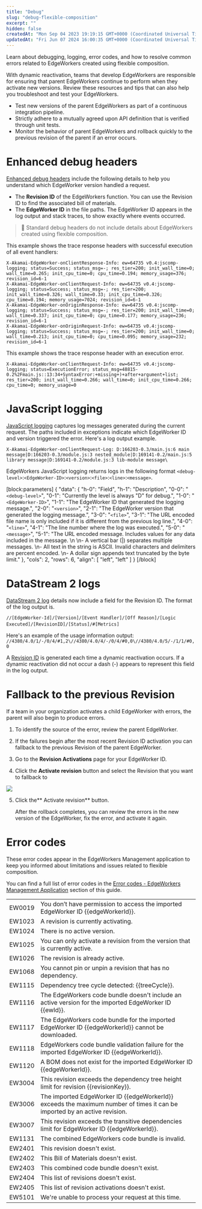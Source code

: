 ```yaml
---
title: "Debug"
slug: "debug-flexible-composition"
excerpt: ""
hidden: false
createdAt: "Mon Sep 04 2023 19:19:15 GMT+0000 (Coordinated Universal Time)"
updatedAt: "Fri Jun 07 2024 16:00:35 GMT+0000 (Coordinated Universal Time)"
---
```

Learn about debugging, logging, error codes, and how to resolve common errors related to EdgeWorkers created using flexible composition.

With dynamic reactivation, teams that develop EdgeWorkers are responsible for ensuring that parent EdgeWorkers continue to perform when they activate new versions. Review these resources and tips that can also help you troubleshoot and test your EdgeWorkers.

- Test new versions of the parent EdgeWorkers as part of a continuous integration pipeline.
- Strictly adhere to a mutually agreed upon API definition that is verified through unit tests.
- Monitor the behavior of parent EdgeWorkers and rollback quickly to the previous revision of the parent if an error occurs.

# Enhanced debug headers

[Enhanced debug headers](doc:enable-enhanced-debug-headers) include the following details to help you understand which EdgeWorker version handled a request.

- The **Revision ID** of the EdgeWorkers function. You can use the Revision ID to find the associated bill of materials.
- The **EdgeWorker ID** in the file paths. The EdgeWorker ID appears in the log output and stack traces, to show exactly where events occurred.

> 📘 Standard debug headers do not include details about EdgeWorkers created using flexible composition.

This example shows the trace response headers with successful execution of all event handlers:

```http
X-Akamai-EdgeWorker-onClientResponse-Info: ew=64735 v0.4:jscomp-logging; status=Success; status_msg=-; res_tier=200; init_wall_time=0; wall_time=0.265; init_cpu_time=0; cpu_time=0.194; memory_usage=376; revision_id=6-1
X-Akamai-EdgeWorker-onClientRequest-Info: ew=64735 v0.4:jscomp-logging; status=Success; status_msg=-; res_tier=200; init_wall_time=0.326; wall_time=0.33; init_cpu_time=0.326; cpu_time=0.194; memory_usage=7024; revision_id=6-1
X-Akamai-EdgeWorker-onOriginResponse-Info: ew=64735 v0.4:jscomp-logging; status=Success; status_msg=-; res_tier=200; init_wall_time=0; wall_time=0.337; init_cpu_time=0; cpu_time=0.177; memory_usage=236; revision_id=6-1
X-Akamai-EdgeWorker-onOriginRequest-Info: ew=64735 v0.4:jscomp-logging; status=Success; status_msg=-; res_tier=200; init_wall_time=0; wall_time=0.213; init_cpu_time=0; cpu_time=0.095; memory_usage=232; revision_id=6-1 
```

This example shows the trace response header with an execution error.

```http
X-Akamai-EdgeWorker-onClientRequest-Info: ew=64735 v0.4:jscomp-logging; status=ExecutionError; status_msg=48815-0.2%2Fmain.js::13:34+SyntaxError:+missing+)+after+argument+list; res_tier=200; init_wall_time=0.266; wall_time=0; init_cpu_time=0.266; cpu_time=0; memory_usage=0
```

# JavaScript logging

[JavaScript logging](doc:enable-javascript-logging) captures log messages generated during the current request. The paths included in exceptions indicate which EdgeWorker ID and version triggered the error. Here's a log output example.

```shell
X-Akamai-EdgeWorker-onClientRequest-Log: D:166203-0.3/main.js:6 main message|D:166203-0.3/module.js:3 nested_module|D:169141-0.2/main.js:5 library message|D:169141-0.2/module.js:3 lib-module message\
```

EdgeWorkers JavaScript logging returns logs in the following format `<debug-level>`:`<EdgeWorker-ID>`:`<version>`:`<file>`:`<line>`:`<message>`.

[block:parameters]
{
  "data": {
    "h-0": "Field",
    "h-1": "Description",
    "0-0": "`<debug-level>`",
    "0-1": "Currently the level is always \"D\" for debug.",
    "1-0": "`<EdgeWorker-ID>`",
    "1-1": "The EdgeWorker ID that generated the logging message.",
    "2-0": "`<version>`",
    "2-1": "The EdgeWorker version that generated the logging message.",
    "3-0": "`<file>`",
    "3-1": "The URL encoded file name is only included if it is different from the previous log line.",
    "4-0": "`<line>`",
    "4-1": "The line number where the log was executed.",
    "5-0": "`<message>`",
    "5-1": "The URL encoded message. Includes values for any data included in the message.  \n  \n- A  vertical bar (|) separates multiple messages.  \n- All text in the string is ASCII. Invalid characters and delimiters are percent encoded.  \n- A dollar sign appends text truncated by the byte limit."
  },
  "cols": 2,
  "rows": 6,
  "align": [
    "left",
    "left"
  ]
}
[/block]


# DataStream 2 logs

[DataStream 2 log](doc:datastream-2-integration) details now include a field for the Revision ID. The format of the log output is.

`//[EdgeWorker-Id]/[Version]/[Event Handler]/[Off Reason]/[Logic Executed]/[RevisionID]/[Status]/#[Metrics]` 

Here's an example of the usage information output:  
`//4380/4.0/1/-/0/4/#1,2\//4380/4.0/4/-/0/4/#0,0\//4380/4.0/5/-/1/1/#0,0`

A [Revision ID](doc:terminology#revision-id) is generated each time a dynamic reactivation occurs. If a dynamic reactivation did not occur a dash (-) appears to represent this field in the log output. 

# Fallback to the previous Revision

If a team in your organization activates a child EdgeWorker with errors, the parent will also begin to produce errors.

1. To identify the source of the error, review the parent EdgeWorker. 

2. If the failures begin after the most recent Revision ID activation you can fallback to the previous Revision of the parent EdgeWorker.

3. Go to the **Revision Activations** page for your EdgeWorker ID.

4. Click the **Activate revision** button and select the Revision that you want to fallback to

![](https://techdocs.akamai.com/edgeworkers/img/activateFallback-v1.png)

5. Click the** Activate revision** button.

   After the rollback completes, you can review the errors in the new version of the EdgeWorker, fix the error, and activate it again.

# Error codes

These error codes appear in the EdgeWorkers Management application to keep you informed about limitations and issues related to flexible composition.

You can find a full list of error codes in the [Error codes - EdgeWorkers Management Application](doc:error-codes) section of this guide.

|        |                                                                                                                           |
| :----- | :------------------------------------------------------------------------------------------------------------------------ |
| EW0019 | You don’t have permission to access the imported EdgeWorker ID {{edgeWorkerId}}.                                          |
| EW1023 | A revision is currently activating.                                                                                       |
| EW1024 | There is no active version.                                                                                               |
| EW1025 | You can only activate a revision from the version that is currently active.                                               |
| EW1026 | The revision is already active.                                                                                           |
| EW1068 | You cannot pin or unpin a revision that has no dependency.                                                                |
| EW1115 | Dependency tree cycle detected: {{treeCycle}}.                                                                            |
| EW1116 | The EdgeWorkers code bundle doesn't include an active version for the imported EdgeWorker ID {{ewId}}.                    |
| EW1117 | The EdgeWorkers code bundle for the imported EdgeWorker ID {{edgeWorkerId}} cannot be downloaded.                         |
| EW1118 | EdgeWorkers code bundle validation failure for the imported EdgeWorker ID {{edgeWorkerId}}.                               |
| EW1120 | A BOM does not exist for the imported EdgeWorker ID {{edgeWorkerId}}.                                                     |
| EW3004 | This revision exceeds the dependency tree height limit for revision {{revisionKey}}.                                      |
| EW3006 | The imported EdgeWorker ID {{edgeWorkerId}} exceeds the maximum number of times it can be imported by an active revision. |
| EW3007 | This revision exceeds the transitive dependencies limit for EdgeWorker ID {{edgeWorkerId}}.                               |
| EW1131 | The combined EdgeWorkers code bundle is invalid.                                                                          |
| EW2401 | This revision doesn't exist.                                                                                              |
| EW2402 | This Bill of Materials doesn't exist.                                                                                     |
| EW2403 | This combined code bundle doesn't exist.                                                                                  |
| EW2404 | This list of revisions doesn't exist.                                                                                     |
| EW2405 | This list of revision activations doesn't exist.                                                                          |
| EW5101 | We're unable to process your request at this time.                                                                        |
